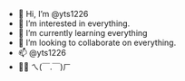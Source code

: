 - 👋 Hi, I’m @yts1226
- 👀 I’m interested in everything.
- 🌱 I’m currently learning everything
- 💞️ I’m looking to collaborate on everything.
- 📫 @yts1226
- 🤷‍♂️ ㄟ(￣.￣)ㄏ

<!---
yts1226/yts1226 is a ✨ special ✨ repository because its `README.md` (this file) appears on your GitHub profile.
You can click the Preview link to take a look at your changes.
--->
